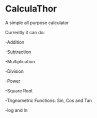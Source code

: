 # CalculaThor
A simple all purpose calculator

Currently it can do:

-Addition

-Subtraction

-Multiplication

-Division

-Power

-Square Root

-Trignometric Functions: Sin, Cos and Tan

-log and ln
